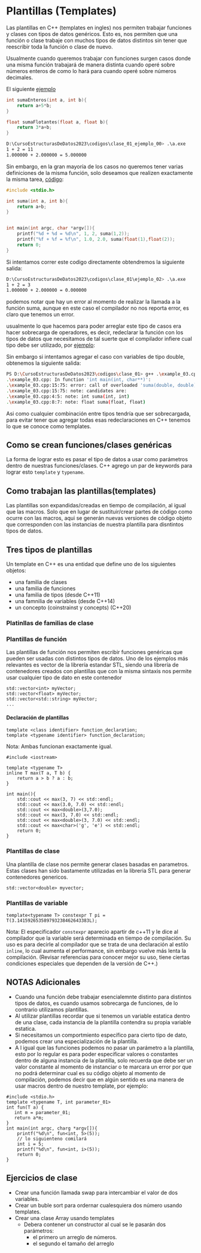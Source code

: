 # Plantillas (Templates)

Las plantillas en C++ (templates en ingles) nos permiten trabajar funciones y clases con tipos de datos gen&eacute;ricos.
Esto es, nos permiten que una funci&oacute;n o clase trabaje con muchos tipos de datos distintos sin tener que reescribir toda la funci&oacute;n o clase de nuevo. 

Usualmente cuando queremos trabajar con funciones surgen casos donde una misma función trabajará de manera distinta cuando operé sobre números enteros de como lo hará para cuando operé sobre números decimales.

El siguiente [ejemplo](./codigos/clase_01/example_01.cpp)
```c++
int sumaEnteros(int a, int b){
    return a+5*b;
}

float sumaFlotantes(float a, float b){
    return 3*a+b;
}
```

```bash
D:\CursoEstructurasDeDatos2023\codigos\clase_01_ejemplo_00> .\a.exe
1 + 2 = 11
1.000000 + 2.000000 = 5.000000
```

Sin embargo, en la gran mayoría de los casos no queremos tener varias definiciones de la misma función, solo deseamos que realizen exactamente la misma tarea, [código](./codigos/clase_01/example_02.cpp):

```c++
#include <stdio.h>

int suma(int a, int b){
    return a+b;
}


int main(int argc, char *argv[]){
    printf("%d + %d = %d\n", 1, 2, suma(1,2));
    printf("%f + %f = %f\n", 1.0, 2.0, suma(float(1),float(2));
    return 0;
}
```
Si intentamos correr este codigo directamente obtendremos la siguiente salida:
```bash
D:\CursoEstructurasDeDatos2023\codigos\clase_01\ejemplo_02> .\a.exe
1 + 2 = 3
1.000000 + 2.000000 = 0.000000
```
podemos notar que hay un error al momento de realizar la llamada a la función suma, aunque en este caso el compilador no nos reporta error, es claro que tenemos un error.

usualmente lo que hacemos para poder arreglar este tipo de casos era hacer sobrecarga de operadores, es decir, redeclarar la función con los tipos de datos que necesitamos de tal suerte que el compilador infiere cual  tipo debe ser utilizado, por [ejemplo](./codigos/clase_01/example_03.cpp):

Sin embargo si intentamos agregar el caso con variables de tipo double, obtenemos la siguiente salida:

```bash
PS D:\CursoEstructurasDeDatos2023\codigos\clase_01> g++ .\example_03.cpp
.\example_03.cpp: In function 'int main(int, char**)':
.\example_03.cpp:15:75: error: call of overloaded 'suma(double, double)' is ambiguous
.\example_03.cpp:15:75: note: candidates are:
.\example_03.cpp:4:5: note: int suma(int, int)
.\example_03.cpp:8:7: note: float suma(float, float)
```

Asi como cualquier combinación entre tipos tendría que ser sobrecargada, para evitar tener que agregar todas esas redeclaraciones en C++ tenemos lo que se conoce como templates.


## Como se crean funciones/clases gen&eacute;ricas
La forma de lograr esto es pasar el tipo de datos a usar como par&aacute;metros dentro de nuestras funciones/clases. C++ agrego un par de keywords para lograr esto `template` y `typename`.

## Como trabajan las plantillas(templates)
Las plantillas son expandidas/creadas en tiempo de compilación, al igual que las macros. Solo que en lugar de sustituir/crear partes de código como ocurre con las macros, aqui  se generán nuevas versiones de código objeto que corresponden con las instancias de nuestra plantilla para disntintos tipos de datos.

## Tres tipos de plantillas
Un template en C++ es una entidad que define uno de los siguientes objetos:
- una familia de clases
- una familia de funciones
- una familia de tipos (desde C++11)
- una famnilia de variables (desde C++14)
- un concepto (coinstrainst y concepts) (C++20)


### Platinllas de familias de clase


### Plantillas de funci&oacute;n
Las plantillas de función nos permiten escribir funciones genéricas que pueden ser usadas con distintos tipos de datos. Uno de los ejemplos más relevantes es vector de la librería estandar STL, siendo una librería de contenedores creados con plantillas que con la misma sintaxis nos permite usar cualquier tipo de dato en este contenedor

```
std::vector<int> myVector;
std::vector<float> myVector;
std::vector<std::string> myVector;
...
```
#### Declaración de plantillas

```
template <class identifier> function_declaration;
template <typename identifier> function_declaration;
```

Nota: Ambas funcionan exactamente igual.

```
#include <iostream>

template <typename T>
inline T max(T a, T b) {
    return a > b ? a : b;
}

int main(){
    std::cout << max(3, 7) << std::endl;
    std::cout << max(3.0, 7.0) << std::endl;
    std::cout << max<double>(3,7.0);
    std::cout << max(3, 7.0) << std::endl;
    std::cout << max<double>(3, 7.0) << std::endl;
    std::cout << max<char>('g', 'e') << std::endl;
    return 0;
}
```

### Plantillas de clase

Una plantilla de clase nos permite generar clases basadas en parametros. Estas clases han sido bastamente utilizadas en la libreria STL para generar contenedores genericos. 
```
std::vector<double> myvector;
```

### Plantillas de variable
```
template<typename T> constexpr T pi = T(3.141592653589793238462643383L);
```

Nota: El especificador ```constexpr```  aparecio apartir de c++11 y le dice al compilador que la variable será  determinada en
tiempo de compilaci&oacute;n. Su uso es para decirle al compilador que se trata de una declaraci&oacute;n al estilo ```inline```, lo cual aumenta el performance, sin embargo vuelve m&aacute;s lenta la compilaci&oacute;n. (Revisar referencias para conocer mejor su uso, tiene ciertas condiciones especiales que dependen de la versi&oacute;n de C++.)

## NOTAS Adicionales
- Cuando una función debe trabajar esencialemnte distinto para distintos tipos de datos, es cuando usamos sobrecarga de funciones, de lo contrario
utilizamos plantillas.
- Al utilizar plantillas recordar que si tenemos un variable estatica dentro de una clase, cada instancia de la plantilla contendra su propia variable estatica.
- Si necesitamos un comportmiento específico para cierto tipo de dato, podemos crear una especialización de la plantilla.
- A l igual que las funciones podemos no pasar un parámetro a la plantilla, esto por lo regular es para poder especificar valores o constantes dentro de alguna instancia de la plantilla, solo recuerda que debe ser un valor constante al momento de instanciar o te marcara un error por que no podrá determinar cual es su código objeto al momento de compilación, podemos decir que en algún sentido es una manera de usar macros dentro de nuestro template, por ejemplo:
```
#include <stdio.h>
template <typename T, int parameter_01> 
int fun(T a) { 
   int m = parameter_01; 
   return a*m;
}
int main(int argc, charg *argv[]){
    printf("%d\n", fun<int, 5>(5));
    // lo siguienteno comilará
    int i = 5;
    printf("%d\n", fun<int, i>(5));
    return 0;
}
```


## Ejercicios de clase

- Crear una funci&oacute;n llamada swap para intercambiar el valor de dos variables.
- Crear un buble sort para ordernar cualesquiera dos
n&uacute;mero usando templates.
- Crear una clase Array usando templates
    - Debera contener un constructor al cual se le pasar&aacute;n dos par&aacute;metros:
        - el primero un arreglo de n&uacute;meros.
        - el segundo el tamaño del arreglo


